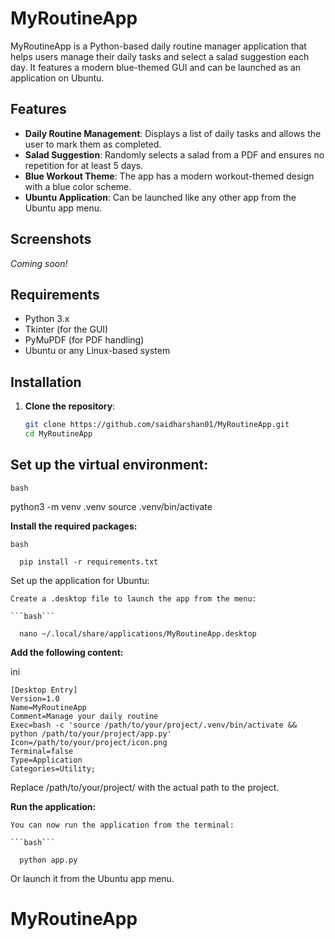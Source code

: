 # MyRoutineApp

MyRoutineApp is a Python-based daily routine manager application that helps users manage their daily tasks and select a salad suggestion each day. It features a modern blue-themed GUI and can be launched as an application on Ubuntu.

## Features
- **Daily Routine Management**: Displays a list of daily tasks and allows the user to mark them as completed.
- **Salad Suggestion**: Randomly selects a salad from a PDF and ensures no repetition for at least 5 days.
- **Blue Workout Theme**: The app has a modern workout-themed design with a blue color scheme.
- **Ubuntu Application**: Can be launched like any other app from the Ubuntu app menu.

## Screenshots
*Coming soon!*

## Requirements

- Python 3.x
- Tkinter (for the GUI)
- PyMuPDF (for PDF handling)
- Ubuntu or any Linux-based system

## Installation

1. **Clone the repository**:
   ```bash
   git clone https://github.com/saidharshan01/MyRoutineApp.git
   cd MyRoutineApp

## Set up the virtual environment:

```bash```

python3 -m venv .venv
source .venv/bin/activate

**Install the required packages:**

```bash```

      pip install -r requirements.txt

Set up the application for Ubuntu:

    Create a .desktop file to launch the app from the menu:

    ```bash```

      nano ~/.local/share/applications/MyRoutineApp.desktop

**Add the following content:**

ini

    [Desktop Entry]
    Version=1.0
    Name=MyRoutineApp
    Comment=Manage your daily routine
    Exec=bash -c 'source /path/to/your/project/.venv/bin/activate && python /path/to/your/project/app.py'
    Icon=/path/to/your/project/icon.png
    Terminal=false
    Type=Application
    Categories=Utility;

Replace /path/to/your/project/ with the actual path to the project.

**Run the application:**

    You can now run the application from the terminal:

    ```bash```

      python app.py

Or launch it from the Ubuntu app menu.
# MyRoutineApp
